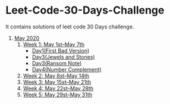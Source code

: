 # Leet-Code-30-Days-Challenge
It contains solutions of leet code 30 Days challenge.

1. [May 2020](https://github.com/DhanabalShanmugam/Leet-Code-30-Days-Challenge/tree/master/May2020)
   1) [Week 1: May 1st–May 7th](https://github.com/DhanabalShanmugam/Leet-Code-30-Days-Challenge/tree/master/May2020/Week1)
        * [Day1(First Bad Version)](https://github.com/DhanabalShanmugam/Leet-Code-30-Days-Challenge/tree/master/May2020/Week1/Day1)
        - [Day3(Jewels and Stones)](https://github.com/DhanabalShanmugam/Leet-Code-30-Days-Challenge/tree/master/May2020/Week1/Day2)
        - [Day3(Ransom Note)](https://github.com/DhanabalShanmugam/Leet-Code-30-Days-Challenge/tree/master/May2020/Week1/Day3)
        - [Day4(Number Complement)](https://github.com/DhanabalShanmugam/Leet-Code-30-Days-Challenge/tree/master/May2020/Week1/Day4)
   2) [Week 2: May 8st–May 14th](https://github.com/DhanabalShanmugam/Leet-Code-30-Days-Challenge/tree/master/May2020/Week2)
   3) [Week 3: May 15st–May 21th](https://github.com/DhanabalShanmugam/Leet-Code-30-Days-Challenge/tree/master/May2020/Week3)
   4) [Week 4: May 22st–May 28th](https://github.com/DhanabalShanmugam/Leet-Code-30-Days-Challenge/tree/master/May2020/Week4)
   5) [Week 5: May 29st–May 31th](https://github.com/DhanabalShanmugam/Leet-Code-30-Days-Challenge/tree/master/May2020/Week5)
